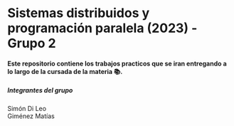 # Sistemas distribuidos y programación paralela (2023) - Grupo 2 

#### Este repositorio contiene los trabajos practicos que se iran entregando a lo largo de la cursada de la materia 📚.


##### Integrantes del grupo
Simón Di Leo <br>
Giménez Matías
